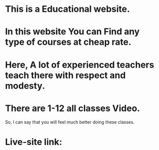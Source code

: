 # This is a Educational website.
# In this website You can Find any type of courses at cheap rate.
# Here, A lot of experienced teachers teach there with respect and modesty.
# There are 1-12 all classes Video.
So, I can say that you will feel much better doing these classes.
# Live-site link: 